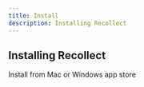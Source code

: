 ```yaml
---
title: Install
description: Installing Recollect
---
```


## Installing Recollect

Install from Mac or Windows app store

